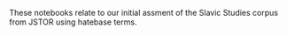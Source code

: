 These notebooks relate to our initial assment of the Slavic Studies corpus from JSTOR using hatebase terms. 
